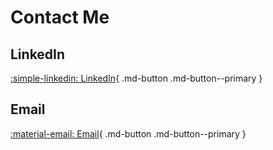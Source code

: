 # Contact Me

## LinkedIn
[:simple-linkedin: LinkedIn](https://www.linkedin.com/in/matthew-tobino-704a631b8/){ .md-button .md-button--primary }
## Email
[:material-email: Email](https://mtobino415@gmail.com){ .md-button .md-button--primary }